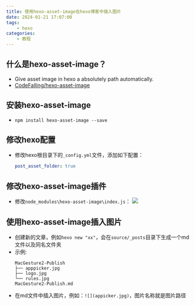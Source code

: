 ```yaml
---
title: 使用hexo-asset-image在hexo博客中插入图片
date: 2024-01-21 17:07:00
tags:
    - hexo
categories:
    - 教程
---
```


## 什么是hexo-asset-image？

- Give asset image in hexo a absolutely path automatically.
- [CodeFalling/hexo-asset-image](https://github.com/CodeFalling/hexo-asset-image)

## 安装hexo-asset-image

- `npm install hexo-asset-image --save`

## 修改hexo配置

- 修改hexo根目录下的`_config.yml`文件，添加如下配置：

  ```yml
  post_asset_folder: true
  ```

## 修改hexo-asset-image插件

- 修改`node_modules\hexo-asset-image\index.js`：
  ![](修改hexo-asset-image的index文件.jpg)

## 使用hexo-asset-image插入图片

- 创建新的文章，例如`hexo new "xx"`，会在`source/_posts`目录下生成一个md文件以及同名文件夹
- 示例:
    ```
    MacGesture2-Publish
    ├── apppicker.jpg
    ├── logo.jpg
    └── rules.jpg
    MacGesture2-Publish.md
    ```
- 在md文件中插入图片，例如：`![](appicker.jpg)`，图片名称就是图片路径